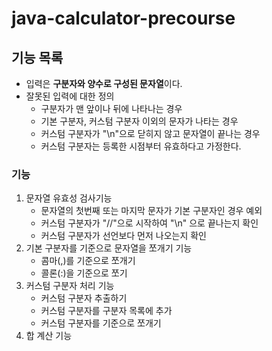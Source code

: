 # java-calculator-precourse

## 기능 목록
- 입력은 **구분자와 양수로 구성된 문자열**이다.
- 잘못된 입력에 대한 정의
    - 구분자가 맨 앞이나 뒤에 나타나는 경우
    - 기본 구분자, 커스텀 구분자 이외의 문자가 나타는 경우
    - 커스텀 구분자가 "\n"으로 닫히지 않고 문자열이 끝나는 경우
    - 커스텀 구분자는 등록한 시점부터 유효하다고 가정한다.

### 기능
1. 문자열 유효성 검사기능
   - 문자열의 첫번째 또는 마지막 문자가 기본 구분자인 경우 예외 
   - 커스텀 구분자가 "//"으로 시작하여 "\n" 으로 끝나는지 확인
   - 커스텀 구분자가 선언보다 먼저 나오는지 확인
2. 기본 구분자를 기준으로 문자열을 쪼개기 기능
    - 콤마(,)를 기준으로 쪼개기
    - 콜론(:)을 기준으로 쪼기
3. 커스텀 구분자 처리 기능
    - 커스텀 구분자 추출하기
    - 커스텀 구분자를 구분자 목록에 추가
    - 커스텀 구분자를 기준으로 쪼개기
4. 합 계산 기능



